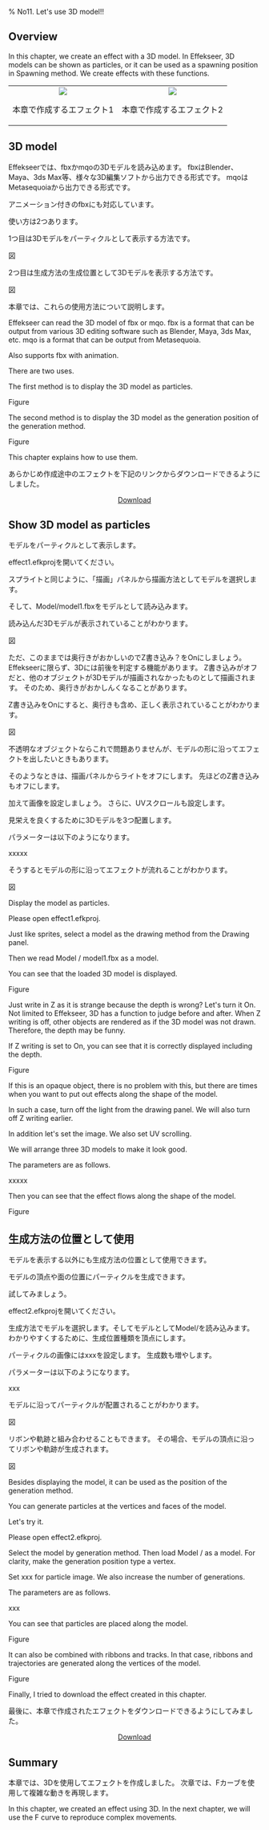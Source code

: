 ﻿% No11. Let's use 3D model!!

<div class="main">

## Overview

In this chapter, we create an effect with a 3D model.
In Effekseer, 3D models can be shown as particles, or it can be used as a spawning position in Spawning method.
We create effects with these functions.

<div align="center">
<table>
<tr>

<td>
<div align="center">
<img src="../../img/Tutorial/11_effect1.gif">
<p>本章で作成するエフェクト1</p>
</div>
</td>
<td>
<div align="center">
<img src="../../img/Tutorial/11_effect2.gif">
<p>本章で作成するエフェクト2</p>
</div>
</td>

</tr>
</table>
</div>

## 3D model

Effekseerでは、fbxかmqoの3Dモデルを読み込めます。
fbxはBlender、Maya、3ds Max等、様々な3D編集ソフトから出力できる形式です。
mqoはMetasequoiaから出力できる形式です。

アニメーション付きのfbxにも対応しています。

使い方は2つあります。

1つ目は3Dモデルをパーティクルとして表示する方法です。

図

2つ目は生成方法の生成位置として3Dモデルを表示する方法です。

図

本章では、これらの使用方法について説明します。

Effekseer can read the 3D model of fbx or mqo.
fbx is a format that can be output from various 3D editing software such as Blender, Maya, 3ds Max, etc.
mqo is a format that can be output from Metasequoia.

Also supports fbx with animation.

There are two uses.

The first method is to display the 3D model as particles.

Figure

The second method is to display the 3D model as the generation position of the generation method.

Figure

This chapter explains how to use them.


<p>あらかじめ作成途中のエフェクトを下記のリンクからダウンロードできるようにしました。</p>
<div align="center">
<p><a href = "../../Sample/07_01_Sample.zip">Download</a></p>
</div>

## Show 3D model as particles

モデルをパーティクルとして表示します。

effect1.efkprojを開いてください。

スプライトと同じように、「描画」パネルから描画方法としてモデルを選択します。

そして、Model/model1.fbxをモデルとして読み込みます。

読み込んだ3Dモデルが表示されていることがわかります。

図

ただ、このままでは奥行きがおかしいのでZ書き込み？をOnにしましょう。
Effekseerに限らず、3Dには前後を判定する機能があります。
Z書き込みがオフだと、他のオブジェクトが3Dモデルが描画されなかったものとして描画されます。
そのため、奥行きがおかしんくなることがあります。

Z書き込みをOnにすると、奥行きも含め、正しく表示されていることがわかります。

図

不透明なオブジェクトならこれで問題ありませんが、モデルの形に沿ってエフェクトを出したいときもあります。

そのようなときは、描画パネルからライトをオフにします。
先ほどのZ書き込みもオフにします。

加えて画像を設定しましょう。
さらに、UVスクロールも設定します。

見栄えを良くするために3Dモデルを3つ配置します。

パラメーターは以下のようになります。

xxxxx

そうするとモデルの形に沿ってエフェクトが流れることがわかります。

図

Display the model as particles.

Please open effect1.efkproj.

Just like sprites, select a model as the drawing method from the Drawing panel.

Then we read Model / model1.fbx as a model.

You can see that the loaded 3D model is displayed.

Figure

Just write in Z as it is strange because the depth is wrong? Let's turn it On.
Not limited to Effekseer, 3D has a function to judge before and after.
When Z writing is off, other objects are rendered as if the 3D model was not drawn.
Therefore, the depth may be funny.

If Z writing is set to On, you can see that it is correctly displayed including the depth.

Figure

If this is an opaque object, there is no problem with this, but there are times when you want to put out effects along the shape of the model.

In such a case, turn off the light from the drawing panel.
We will also turn off Z writing earlier.

In addition let's set the image.
We also set UV scrolling.

We will arrange three 3D models to make it look good.

The parameters are as follows.

xxxxx

Then you can see that the effect flows along the shape of the model.

Figure


## 生成方法の位置として使用

モデルを表示する以外にも生成方法の位置として使用できます。

モデルの頂点や面の位置にパーティクルを生成できます。

試してみましょう。

effect2.efkprojを開いてください。

生成方法でモデルを選択します。そしてモデルとしてModel/を読み込みます。
わかりやすくするために、生成位置種類を頂点にします。

パーティクルの画像にはxxxを設定します。
生成数も増やします。

パラメーターは以下のようになります。

xxx

モデルに沿ってパーティクルが配置されることがわかります。

図

リボンや軌跡と組み合わせることもできます。
その場合、モデルの頂点に沿ってリボンや軌跡が生成されます。

図


Besides displaying the model, it can be used as the position of the generation method.

You can generate particles at the vertices and faces of the model.

Let's try it.

Please open effect2.efkproj.

Select the model by generation method. Then load Model / as a model.
For clarity, make the generation position type a vertex.

Set xxx for particle image.
We also increase the number of generations.

The parameters are as follows.

xxx

You can see that particles are placed along the model.

Figure

It can also be combined with ribbons and tracks.
In that case, ribbons and trajectories are generated along the vertices of the model.

Figure

Finally, I tried to download the effect created in this chapter.


最後に、本章で作成されたエフェクトをダウンロードできるようにしてみました。

<div align="center">
<a href = "../../Sample/10_02_Sample.zip">Download</a>
</div>

## Summary

本章では、3Dを使用してエフェクトを作成しました。
次章では、Fカーブを使用して複雑な動きを再現します。

In this chapter, we created an effect using 3D.
In the next chapter, we will use the F curve to reproduce complex movements.

</div>
